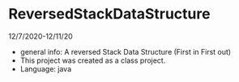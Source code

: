 # ReversedStackDataStructure
12/7/2020-12/11/20
* general info: A reversed Stack Data Structure (First in First out)
* This project was created as a class project.
* Language: java
